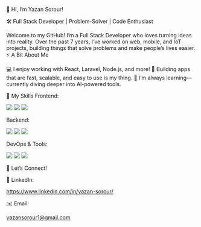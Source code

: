 👋 Hi, I’m Yazan Sorour!

🛠️ Full Stack Developer | Problem-Solver | Code Enthusiast

Welcome to my GitHub! I’m a Full Stack Developer who loves turning ideas into reality. Over the past 7 years, I’ve worked on web, mobile, and IoT projects, building things that solve problems and make people’s lives easier.
⚡ A Bit About Me

💻 I enjoy working with React, Laravel, Node.js, and more!
🌟 Building apps that are fast, scalable, and easy to use is my thing.
🧠 I’m always learning—currently diving deeper into AI-powered tools.

💼 My Skills
Frontend:

<img src="https://img.shields.io/badge/React-%2320232a.svg?style=for-the-badge&logo=react&logoColor=%2361DAFB" /> <img src="https://img.shields.io/badge/React_Native-20232A?style=for-the-badge&logo=react&logoColor=61DAFB" /> <img src="https://img.shields.io/badge/Vue.js-%2335495e.svg?style=for-the-badge&logo=vue.js&logoColor=%234FC08D" />

Backend:

<img src="https://img.shields.io/badge/Laravel-%23FF2D20.svg?style=for-the-badge&logo=laravel&logoColor=white" /> <img src="https://img.shields.io/badge/Node.js-%23339933.svg?style=for-the-badge&logo=node.js&logoColor=white" /> <img src="https://img.shields.io/badge/Django-092E20?style=for-the-badge&logo=django&logoColor=white" />

DevOps & Tools:

<img src="https://img.shields.io/badge/Docker-%232496ED.svg?style=for-the-badge&logo=docker&logoColor=white" /> <img src="https://img.shields.io/badge/CI%2FCD-%23F05033.svg?style=for-the-badge&logo=github-actions&logoColor=white" /> <img src="https://img.shields.io/badge/Linux-%23FCC624.svg?style=for-the-badge&logo=linux&logoColor=black" />

🤝 Let’s Connect!

💼 LinkedIn: 

https://www.linkedin.com/in/yazan-sorour/

✉️ Email:

yazansorour1@gmail.com
